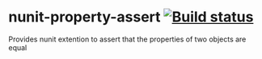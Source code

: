 # nunit-property-assert  [![Build status](https://ci.appveyor.com/api/projects/status/ptavag3j1373pkne?svg=true)](https://ci.appveyor.com/project/matroberts/nunit-property-assert)
Provides nunit extention to assert that the properties of two objects are equal

